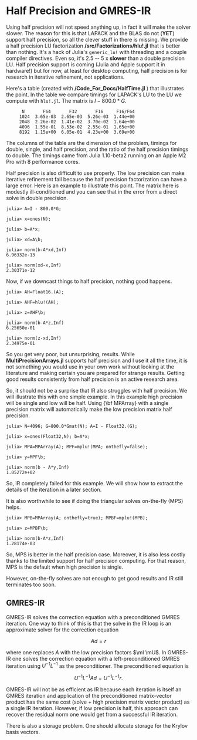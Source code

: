 # Half Precision and GMRES-IR

Using half precision will not speed anything up, in fact it will make 
the solver slower. The reason for this is that LAPACK and the BLAS 
do not (__YET__) support half precision, so all the clever stuff in
there is missing. We provide a half precision LU
factorization __/src/Factorizations/hlu!.jl__ that is better than nothing. 
It's a hack of Julia's  ```generic_lu!``` with threading and a couple
compiler directives. Even so, it's 2.5 -- 5 x __slower__ than a 
double precision LU. Half precision support is coming 
(Julia and Apple support it in hardware!) but for now, at least for desktop
computing, half precision is for
research in iterative refinement, not applications. 


Here's a table (created with  __/Code_For_Docs/HalfTime.jl__ ) that illustrates the point. In the table we compare timings for
LAPACK's LU to the LU we compute with ```hlu!.jl```. The matrix is 
$I-800.0*G$.

```
      N       F64       F32       F16     F16/F64 
     1024  3.65e-03  2.65e-03  5.26e-03  1.44e+00 
     2048  2.26e-02  1.41e-02  3.70e-02  1.64e+00 
     4096  1.55e-01  8.53e-02  2.55e-01  1.65e+00 
     8192  1.15e+00  6.05e-01  4.23e+00  3.69e+00 
```
The columns of the table are the dimension of the problem, timings
for double, single, and half precision, and the ratio of the half
precision timings to double. The timings came from Julia 1.10-beta2
running on an Apple M2 Pro with 8 performance cores.

Half precision is also difficult to use properly. The low precision can 
make iterative refinement fail because the half precision factorization 
can have a large error. Here is an example to illustrate this point. 
The matrix here is modestly ill-conditioned and you can see that in the 
error from a direct solve in double precision.

```
julia> A=I - 800.0*G;

julia> x=ones(N);

julia> b=A*x;

julia> xd=A\b;

julia> norm(b-A*xd,Inf)
6.96332e-13

julia> norm(xd-x,Inf)
2.30371e-12
```
Now, if we downcast things to half precision, nothing good happens.
```
julia> AH=Float16.(A);

julia> AHF=hlu!(AH);

julia> z=AHF\b;

julia> norm(b-A*z,Inf)
6.25650e-01

julia> norm(z-xd,Inf)
2.34975e-01
```
So you get very poor, but unsurprising, results. While __MultiPrecisionArrays.jl__ supports half precision and I use it all the time, it is not something you would use in your own
work without looking at the literature and making certain you are prepared for strange results. Getting good results consistently from half precision is an active research area.

So, it should not be a surprise that IR also struggles with half precision.
We will illustrate this with one simple example. In this example high
precision will be single and low will be half. Using {\bf MPArray} with
a single precision matrix will automatically make the low precision matrix
half precision.
```
julia> N=4096; G=800.0*Gmat(N); A=I - Float32.(G);

julia> x=ones(Float32,N); b=A*x;

julia> MPA=MPArray(A); MPF=mplu!(MPA; onthefly=false);

julia> y=MPF\b;

julia> norm(b - A*y,Inf)
1.05272e+02
```
So, IR completely failed for this example. We will show how to extract
the details of the iteration in a later section.

It is also worthwhile to see if doing the triangular solves on-the-fly
(MPS) helps.

```
julia> MPB=MPArray(A; onthefly=true); MPBF=mplu!(MPB);

julia> z=MPBF\b;

julia> norm(b-A*z,Inf)
1.28174e-03
```
So, MPS is better in the half precision case. Moreover, it is also less
costly thanks to the limited support for half precision computing.
For that reason, MPS is the default when high precision is single.

However, on-the-fly solves are not enough to get good results and IR
still terminates too soon.

## GMRES-IR

GMRES-IR solves the correction equation
with a preconditioned GMRES iteration. One way to think of this
is that the solve in the IR loop is an approximate solver for the
correction equation
```math
A d = r
```
where one replaces $A$ with the low precision factors
$\ml \mU$. In GMRES-IR one solves the correction
equation with a left-preconditioned GMRES iteration using
$U^{-1} L^{-1}$ as
the preconditioner. The preconditioned equation is
```math
U^{-1} L^{-1}  A d = U^{-1} L^{-1} r.
```

GMRES-IR will not be as efficient as IR because each iteration is itself
an GMRES iteration and application of the preconditioned matrix-vector
product has the same cost (solve + high precision matrix vector product)
as a single IR iteration. However, if low precision is half, this approach
can recover the residual norm one would get from a successful IR iteration.

There is also a storage problem. One should allocate storage for the Krylov
basis vectors.

